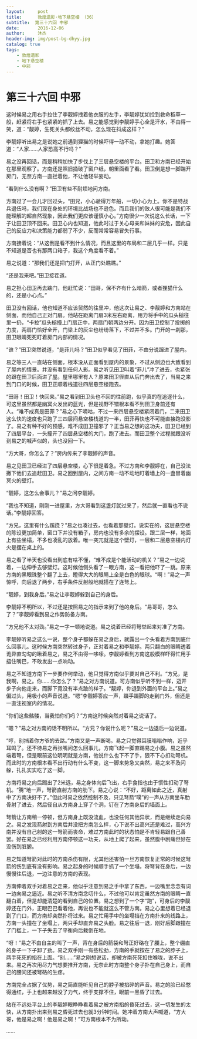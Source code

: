 ```yaml
---
layout:     post
title:      敦煌遗影·地下悬空楼 （36）
subtitle:  第三十六回 中邪
date:       2016-12-06
author:     沐杰
header-img: img/post-bg-dhyy.jpg
catalog: true
tags:
    - 敦煌遗影
    - 地下悬空楼
    - 中邪
---
```

# 第三十六回 中邪

这时候易之用右手拉住了李靓婷拽着他衣服的左手，李靓婷犹如捡到救命稻草一般，赶紧将右手也紧紧的抓了上去。易之能感觉到李靓婷手心全是汗水，不由得一笑，道：“靓婷，生死关头都纹丝不动，怎么现在抖成这样？”

李靓婷听出易之是说她之前遇到狸猫的时候吓得一动不动，拿她打趣。她答道：“人家……人家恐高不行吗？”

易之没再回话，而是稍稍加快了步伐上了三层悬空楼的平台。田卫和方南已经开始在那里观察了。方南还是照旧捅破了窗户纸，朝里面看了看。田卫倒是想一脚踹开房门，无奈方南一直拦着他，不让他轻举妄动。

“看到什么没有啊？”田卫有些不耐烦地问方南。

方南过了一会儿才回过头，“田兄，小心驶得万年船，一切小心为上。你不是特战兵退伍吗，我们现在身处的环境比战场也不逊色。而且我们的敌人很可能是我们不能理解的超自然现象，因此我们更应该谨慎小心。”方南很少一次说这么长话，一下子让田卫顶不回来。田卫心内也知道，他此时过于关心母亲和妹妹的安危，因此自己的反应力和决策能力都弱了不少，反而常常容易冒失行事。

方南接着说：“从这倒是看不到什么情况，而且这里的布局和二层几乎一样。只是不知道是否也有那两口箱子，我这个角度看不着。”

易之说道：“那我们还是把门打开，从正门处瞧瞧。”

“还是我来吧。”田卫接茬道。

易之担心田卫再去踹门，他赶忙说：“田哥，保不齐有什么暗箭，或者狸猫什么的，还是小心点。”

田卫没有回话，他也知道不应该贸然的往里冲，他这次让易之、李靓婷和方南站在侧面，而他自己正对门扇。他站在距离门扇3米左右距离，用力将手中的瓜头槌往里一扔，“卡拉”瓜头槌撞上门扇正中，两扇门朝两边分开。因为田卫控制了投掷的力度，两扇门恰好全开，门梁上的灰尘也纷纷落下，不过并不多。门开的一刹那，田卫眼睛死死盯着房门内部的情况。

“谁？”田卫突然说道，“是菲儿吗？”田卫似乎看见了田菲，不由分说蹿进了屋内。

易之等三人一直站在侧面，根本没从正面看到屋内的景象，不过从侧边也大致看到了屋内的情景。并没有看到任何人影。易之听见田卫叫着“菲儿”冲了进去，也紧张的跟在田卫后面进了屋。屋里哪里有人？原来田卫径直从后门奔出去了，当易之来到门口的时候，田卫正顺着栈道往四层悬空楼跑去。

“田哥！田卫！快回来。”易之看到田卫头也不回的往前跑，似乎真的在追逐什么，可这里虽然都是幽冥火发出的蓝光，但是视野不错根本看不到田卫身前还有人。“难不成真是田菲？”易之心下嘀咕，不过一来四层悬空楼紧闭着门，二来田卫这么快的速度也只跑了三四层间悬空楼栈道的一半，田菲再快也不可能直接跑没影了。易之有种不好的预感，难不成田卫撞邪了？正当易之想的这功夫，田卫已经到了四层平台，一头撞开了四层悬空楼的大门，跑了进去。而田卫整个过程就跟没听到易之的喊声似的，头也没回一下。

“方大哥，你怎么了？”房内传来了李靓婷的声音。

易之见田卫已经进了四层悬空楼，心下很是着急。不过方南和李靓婷在，自己没法撇下他们去追赶田卫。易之回到屋内，之间方南一动不动地盯着墙上的一盏冒着幽冥火的壁灯。

“靓婷，这怎么会事儿？”易之问李靓婷。

“我也不知道，刚刚一进屋里，方大哥看到这盏灯就过来了，然后就一直看也不说话。”李靓婷回答。

“方兄，这里有什么蹊跷？”易之也凑过去，也看着那壁灯。说实在的，这层悬空楼的陈设更加简单，窗口下并没有箱子，房内也没有多余的摆设。跟二层一样，地面上有些坐榻，不多也凌乱的放着。唯一突兀就是这个壁灯，一层和二层悬空楼内灯火是摆在桌上的。

易之看了半天也没看出到底有啥不懂，“难不成是个能活动的机关？”易之一边说着，一边伸手去够壁灯。这时候他侧头看了一眼方南，这一看把他吓了一跳。原来方南的黑眼珠整个翻了上去，瞪得大大的眼睛上全是白色的眼球。“啊！”易之一声惊呼，向后退了两步，右手条件反射般地就搭在了连弩上。

“靓婷，到我身后。”易之让李靓婷躲到自己的身后。

李靓婷不明所以，不过还是按照易之的指示来到了他的身后。“易哥哥，怎么了？”李靓婷看到易之作势防备方南。

“方兄他不太对劲。”易之一字一顿地说道。易之说着已经将弩举起来对准了方南。

李靓婷听易之这么一说，整个身子都躲在易之身后，就露出一个头看着方南到底什么回事儿。这时候方南突然转过身子，正对着易之和李靓婷。两只翻白的眼睛透着诡异直勾勾的瞅着易之，易之不由得一哆嗦。李靓婷看到方南这般模样吓得忙用手捂住嘴巴，不敢发出一点响动。

易之不知道方南下一步要作何举动，他只觉得方南似乎要对自己不利。“方兄，是我啊，易之。你……你怎么了？”易之对方南说道。可方南似乎听不到一样，迈开步子向他走来，而脚下竟没有半点跛的样子。“靓婷，你退到外面的平台上。”易之偏过头，用极小的声音说道。“嗯”李靓婷答应一声，蹑手蹑脚的走到门外，但还是一直注视室内的情况。

“你们这些骷髅，当我怕你们吗？”方南这时候突然对着易之说话了。

“嗯？”易之对方南的话不明所以。“方兄？你说什么呢？”易之一边退后一边说道。

“哼，别挡着你方爷的去路。”方南又是一声断喝。易之只觉得耳膜嗡嗡作响，近乎耳鸣了。还不待易之再张嘴问怎么回事儿，方南飞起一脚直踢易之小腹。易之虽然端着弩，但是眼前这位明明就是方南，他说什么也下不了手，狠不下心扣动弩机。而此时的方南根本看不出行动有什么不变，这一脚来势急又突然，易之来不及闪躲，扎扎实实吃了这一脚。

方南将易之向后踢出了2米远，易之身体向后飞出，右手食指也由于惯性扣动了弩机。“腾”地一声，弩箭直射方南的肋下。易之心说：“不好，距离如此之近，真射中了方南决好不了。”但此时易之依然控制不及，只见弩箭“噗”的一声从方南坐车肋骨射了进去，然后径自从方南身上穿了个洞，钉在了方南身后的墙面上。

弩箭让方南稍一停顿，但方南身上既没流血，也没任何其他异状，而是继续走向易之。易之发现箭射到方南后并没把方南怎么样，心下说不出高兴还是难过，高兴方南并没有自己射的这一弩箭而丧命，难过方南此时的状态怕是不肯轻易跟自己善罢。好在易之已经利用方南停顿这一功夫，从地上爬了起来，虽然腹中剧痛但好在没伤到脏腑。

易之知道弩箭对此时的方南杀伤有限，尤其他还害怕一旦方南恢复正常的时候这弩箭的伤到底有没有影响。易之起身的时候顺手抓了一个坐塌，将弩背在身后，一边慢慢往后退，一边注意的方南的表现。

方南伸着双手对着易之走来，他似乎注意到易之手中拿了东西，一边嘴里念念有词一边向易之逼近。易之听不清方南念叨什么，不过他可以肯定虽然方南的眼睛一直翻白着，但是却能清楚的看到自己的位置。易之想到了一个字“跑”，可身后的李靓婷还在门外，正眼巴巴看着他，再说也不能就这么不管方南。易之心里想着已经退到了门口，而方南却突然扑将过来。易之忙用手中的坐塌挡在方南扑来的线路上，方南一头撞在了坐塌上，两只手却直奔易之头脸。易之往后一退，刚好后脚跟撞在了门槛上，一下子失去了平衡向后栽倒在地。

“呀！”易之不由自主的叫了一声，背在身后的箭袋和弩正好硌在了腰上，整个绷直的身子一下子卸了劲。易之双手刚一有些松劲，方南的手就按在了易之的脖子上，两手死死的掐在上面。“别……”易之刚想说话，却被方南死死扣住喉咙，说不出来。易之再次用尽力气想要推开方南，无奈此时方南整个身子扑在自己身上，而自己的腰间还被弩硌的生疼。

方南完全占据了优势，易之简直能听见自己的脖子被掐碎的声音。易之的脸已经憋得通红，手上也越来越没了力气，终于支撑不住，眼前一黑昏了过去。

站在不远处平台上的李靓婷眼睁睁看着易之被方南掐的昏死过去，这一切发生的太快，从方南扑出来到易之昏死过去也就3分钟时间。她冲着方南大声喊道，“方大哥，他是易之啊！他是易之啊！”可方南根本不为所动。

……

